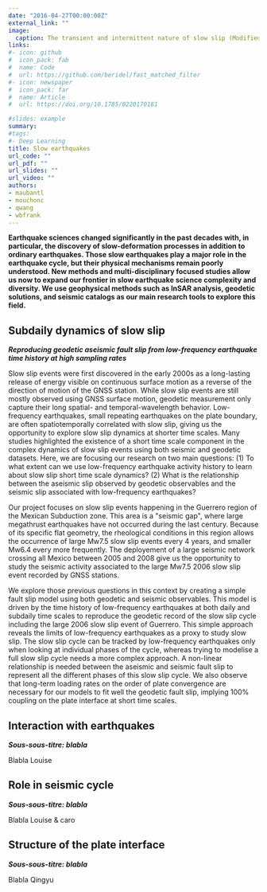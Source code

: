 ```yaml
---
date: "2016-04-27T00:00:00Z"
external_link: ""
image:
  caption: The transient and intermittent nature of slow slip (Modified from Jolivet & Frank, 2020)
links:
#- icon: github
#  icon_pack: fab
#  name: Code
#  url: https://github.com/beridel/fast_matched_filter
#- icon: newspaper
#  icon_pack: far
#  name: Article
#  url: https://doi.org/10.1785/0220170181

#slides: example
summary:
#tags:
#- Deep Learning
title: Slow earthquakes
url_code: ""
url_pdf: ""
url_slides: ""
url_video: ""
authors:
- maubantl
- mouchonc
- qwang
- wbfrank
---
```


**Earthquake sciences changed significantly in the past decades with, in particular, the discovery of slow-deformation processes in addition to ordinary earthquakes.  Those slow earthquakes play a major role in the earthquake cycle, but their physical mechanisms remain poorly understood. New methods and multi-disciplinary focused studies allow us now to expand our frontier in slow earthquake science complexity and diversity. We use geophysical methods such as InSAR analysis, geodetic solutions, and seismic catalogs as our main research tools to explore this field.**

## Subdaily dynamics of slow slip
**_Reproducing geodetic aseismic fault slip from low-frequency earthquake time history at high sampling rates_**

Slow slip events were first discovered in the early 2000s as a long-lasting release of energy visible on continuous surface motion as a reverse of the direction of motion of the GNSS station. While slow slip events are still mostly observed using GNSS surface motion, geodetic measurement only capture their long spatial- and temporal-wavelength behavior. Low-frequency earthquakes, small repeating earthquakes on the plate boundary, are often spatiotemporally correlated with slow slip, giving us the opportunity to explore slow slip dynamics at shorter time scales. Many studies highlighted the existence of a short time scale component in the complex dynamics of slow slip events using both seismic and geodetic datasets. Here, we are focusing our research on two main questions: (1) To what extent can we use low-frequency earthquake activity history to learn about slow slip short time scale dynamics? (2) What is the relationship between the aseismic slip observed by geodetic observables and the seismic slip associated with low-frequency earthquakes?


Our project focuses on slow slip events happening in the Guerrero region of the Mexican Subduction zone. This area is a "seismic gap", where large megathrust earthquakes have not occurred during the last century. Because of its specific flat geometry, the rheological conditions in this region allows the occurrence of large Mw7.5 slow slip events every 4 years, and smaller Mw6.4 every more frequently. The deployement of a large seismic network crossing all Mexico between 2005 and 2008 give us the opportunity to study the seismic activity associated to the large Mw7.5 2006 slow slip event recorded by GNSS stations.

We explore those previous questions in this context by creating a simple fault slip model using both geodetic and seismic observables. This model is driven by the time history of low-frequency earthquakes at both daily and subdaily time scales to reproduce the geodetic record of the slow slip cycle including the large 2006 slow slip event of Guerrero. This simple approach reveals the limits of low-frequency earthquakes as a proxy to study slow slip. The slow slip cycle can be tracked by low-frequency earthquakes only when looking at individual phases of the cycle, whereas trying to modelise a full slow slip cycle needs a more complex approach. A non-linear relationship is needed between the aseismic and seismic fault slip to represent all the different phases of this slow slip cycle. We also observe that long-term loading rates on the order of plate convergence are necessary for our models to fit well the geodetic fault slip, implying 100% coupling on the plate interface at short time scales.



## Interaction with earthquakes
**_Sous-sous-titre: blabla_**

Blabla Louise

## Role in seismic cycle
**_Sous-sous-titre: blabla_**

Blabla Louise & caro

## Structure of the plate interface
**_Sous-sous-titre: blabla_**

Blabla Qingyu
